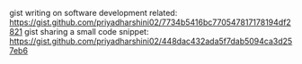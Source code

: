 gist writing on software development related: https://gist.github.com/priyadharshini02/7734b5416bc770547817178194df2821
gist sharing a small code snippet: https://gist.github.com/priyadharshini02/448dac432ada5f7dab5094ca3d257eb6
